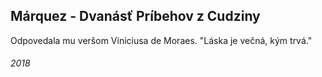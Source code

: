 ## Márquez - Dvanásť Príbehov z Cudziny

Odpovedala mu veršom Viniciusa de Moraes.
"Láska je večná, kým trvá."


###### 2018